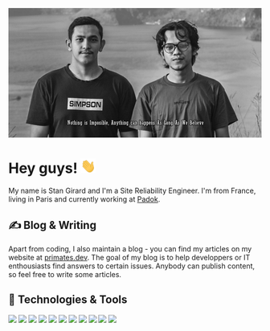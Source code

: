 [![Header](https://raw.githubusercontent.com/TommyJonathanSinaga/TommyJonathanSinaga/main/assets/src/img/me.png "Header")](https://facebook.com/TommyjonathanSinaga)



# Hey guys! <img src="https://raw.githubusercontent.com/StanGirard/StanGirard/master/wave.gif" width="30px">

My name is Stan Girard and I'm a Site Reliability Engineer. I'm from France, living in Paris and currently working at [Padok](https://www.padok.fr/).

## &#x270d; Blog & Writing

Apart from coding, I also maintain a blog - you can find my articles on my website at [primates.dev](https://primates.dev/). The goal of my blog is to help developpers or IT enthousiasts find answers to certain issues. Anybody can publish content, so feel free to write some articles.

## 🔧 Technologies & Tools
![](https://img.shields.io/badge/OS-MacOS-informational?style=flat&logo=Apple&logoColor=white&color=blue)
![](https://img.shields.io/badge/Editor-Visual_Studio_Code-informational?style=flat&logo=visual-studio-code&logoColor=white&color=blue)
![](https://img.shields.io/badge/Code-Python-informational?style=flat&logo=python&logoColor=white&color=blue)
![](https://img.shields.io/badge/Code-JavaScript-informational?style=flat&logo=javascript&logoColor=white&color=blue)
![](https://img.shields.io/badge/Code-React-informational?style=flat&logo=React&logoColor=white&color=blue)
![](https://img.shields.io/badge/Shell-Bash-informational?style=flat&logo=gnu-bash&logoColor=white&color=blue)
![](https://img.shields.io/badge/Tools-Docker-informational?style=flat&logo=docker&logoColor=white&color=blue)
![](https://img.shields.io/badge/Tools-Kubernetes-informational?style=flat&logo=kubernetes&logoColor=white&color=blue)
![](https://img.shields.io/badge/Cloud-Digital_Ocean-informational?style=flat&logo=digitalocean&logoColor=white&color=blue)
![](https://img.shields.io/badge/Cloud-AWS-informational?style=flat&logo=amazon-AWS&logoColor=white&color=blue)
![](https://img.shields.io/badge/Interest-Blockchain-informational?style=flat&logo=bitcoin&logoColor=white&color=blue)
